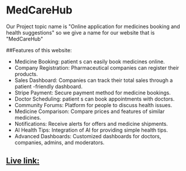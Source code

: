 # MedCareHub

Our Project topic name is "Online application for medicines booking and health suggestions" so we give a name for our website that is "MedCareHub"


##Features of this website:

* Medicine Booking: patient s can easily book medicines online.
* Company Registration: Pharmaceutical companies can register their products.
* Sales Dashboard: Companies can track their total sales through a patient -friendly dashboard.
* Stripe Payment: Secure payment method for medicine bookings.
* Doctor Scheduling: patient s can book appointments with doctors.
* Community Forums: Platform for people to discuss health issues.
* Medicine Comparison: Compare prices and features of similar medicines.
* Notifications: Receive alerts for offers and medicine shipments.
* AI Health Tips: Integration of AI for providing simple health tips.
* Advanced Dashboards: Customized dashboards for doctors, companies, admins, and moderators.


## [ Live link:](https://medcarehub-68762.web.app/)









